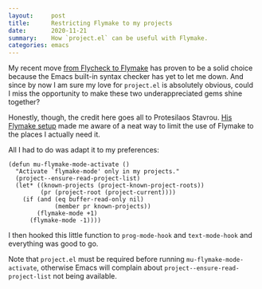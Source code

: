 ```yaml
---
layout:     post
title:      Restricting Flymake to my projects
date:       2020-11-21
summary:    How `project.el` can be useful with Flymake.
categories: emacs
---
```


My recent move [from Flycheck to Flymake](https://www.manueluberti.eu/emacs/2020/09/23/flymake/) has proven to be a solid choice because
the Emacs built-in syntax checker has yet to let me down. And since by now I am
sure my love for `project.el` is absolutely obvious, could I miss the opportunity
to make these two underappreciated gems shine together?

Honestly, though, the credit here goes all to Protesilaos Stavrou. [His Flymake
setup](https://protesilaos.com/dotemacs/#h:b8bfcc05-c0d3-4093-b3fe-f06187d22c6a) made me aware of a neat way to limit the use of Flymake to the places
I actually need it.

All I had to do was adapt it to my preferences:

``` emacs-lisp
(defun mu-flymake-mode-activate ()
  "Activate `flymake-mode' only in my projects."
  (project--ensure-read-project-list)
  (let* ((known-projects (project-known-project-roots))
         (pr (project-root (project-current))))
    (if (and (eq buffer-read-only nil)
             (member pr known-projects))
        (flymake-mode +1)
      (flymake-mode -1))))
```

I then hooked this little function to `prog-mode-hook` and `text-mode-hook` and
everything was good to go.

Note that `project.el` must be required before running `mu-flymake-mode-activate`,
otherwise Emacs will complain about `project--ensure-read-project-list` not being
available.
